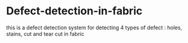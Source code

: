 # Defect-detection-in-fabric
this is a defect detection system for detecting 4 types of defect : holes, stains, cut and tear cut in fabric
